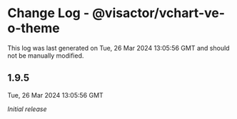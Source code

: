 # Change Log - @visactor/vchart-ve-o-theme

This log was last generated on Tue, 26 Mar 2024 13:05:56 GMT and should not be manually modified.

## 1.9.5
Tue, 26 Mar 2024 13:05:56 GMT

_Initial release_

